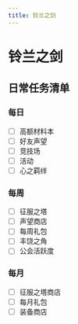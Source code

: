 ```yaml
---
title: 铃兰之剑
---
```


# 铃兰之剑

## 日常任务清单

### 每日

- [ ] 高额材料本
- [ ] 好友声望
- [ ] 竞技场
- [ ] 活动
- [ ] 心之羁绊

### 每周

- [ ] 征服之塔
- [ ] 声望商店
- [ ] 每周礼包
- [ ] 丰饶之角
- [ ] 公会活跃度

### 每月

- [ ] 征服之塔商店
- [ ] 每月礼包
- [ ] 装备商店
